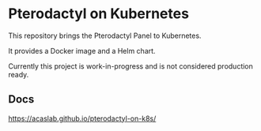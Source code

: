 # Pterodactyl on Kubernetes

This repository brings the Pterodactyl Panel to Kubernetes.

It provides a Docker image and a Helm chart.

Currently this project is work-in-progress and is not considered production ready.

## Docs

https://acaslab.github.io/pterodactyl-on-k8s/
